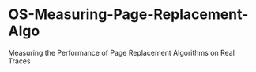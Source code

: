 # OS-Measuring-Page-Replacement-Algo
Measuring the Performance of Page Replacement Algorithms on Real Traces
